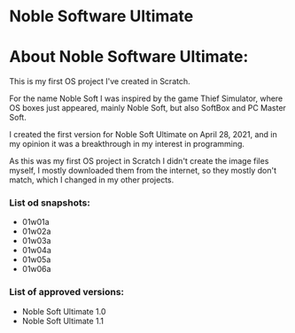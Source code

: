 # Noble Software Ultimate

# About Noble Software Ultimate:

This is my first OS project I've created in Scratch.

For the name Noble Soft I was inspired by the game Thief Simulator, where OS boxes just appeared, mainly Noble Soft, but also SoftBox and PC Master Soft.

I created the first version for Noble Soft Ultimate on April 28, 2021, and in my opinion it was a breakthrough in my interest in programming.

As this was my first OS project in Scratch I didn't create the image files myself, I mostly downloaded them from the internet, so they mostly don't match, which I changed in my other projects.


### List od snapshots:
- 01w01a
- 01w02a
- 01w03a
- 01w04a
- 01w05a
- 01w06a

### List of approved versions:
- Noble Soft Ultimate 1.0
- Noble Soft Ultimate 1.1
